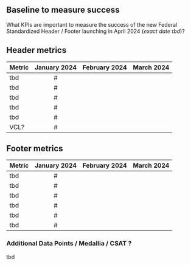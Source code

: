 ## Baseline to measure success
What KPIs are important to measure the success of the new Federal Standardized Header / Footer launching in April 2024 (_exact date tbd_)?

## Header metrics
| Metric | January 2024 | February 2024 | March 2024
| --- |:---:|:---:|:---:|
| tbd | # | | 
| tbd | # | | 
| tbd | # | | 
| tbd | # | | 
| tbd | # | | 
| VCL? | # | | 

## Footer metrics
| Metric | January 2024 | February 2024 | March 2024
| --- |:---:|:---:|:---:|
| tbd | # | | 
| tbd | # | | 
| tbd | # | | 
| tbd | # | | 
| tbd | # | | 
| tbd | # | | 

### Additional Data Points / Medallia / CSAT ?
tbd
